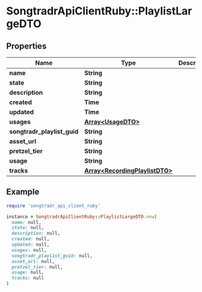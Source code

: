 # SongtradrApiClientRuby::PlaylistLargeDTO

## Properties

| Name | Type | Description | Notes |
| ---- | ---- | ----------- | ----- |
| **name** | **String** |  |  |
| **state** | **String** |  | [optional] |
| **description** | **String** |  | [optional] |
| **created** | **Time** |  | [optional] |
| **updated** | **Time** |  | [optional] |
| **usages** | [**Array&lt;UsageDTO&gt;**](UsageDTO.md) |  | [optional] |
| **songtradr_playlist_guid** | **String** |  | [optional] |
| **asset_url** | **String** |  | [optional] |
| **pretzel_tier** | **String** |  | [optional] |
| **usage** | **String** |  | [optional] |
| **tracks** | [**Array&lt;RecordingPlaylistDTO&gt;**](RecordingPlaylistDTO.md) |  | [optional] |

## Example

```ruby
require 'songtradr_api_client_ruby'

instance = SongtradrApiClientRuby::PlaylistLargeDTO.new(
  name: null,
  state: null,
  description: null,
  created: null,
  updated: null,
  usages: null,
  songtradr_playlist_guid: null,
  asset_url: null,
  pretzel_tier: null,
  usage: null,
  tracks: null
)
```

